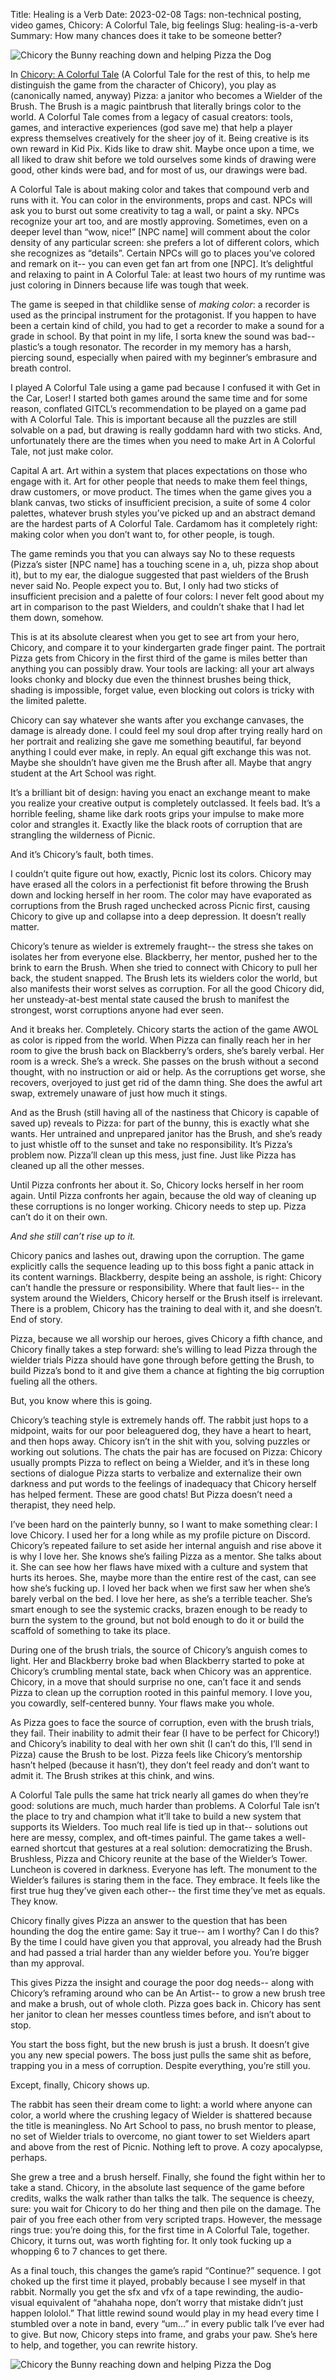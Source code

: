 Title: Healing is a Verb
Date: 2023-02-08
Tags: non-technical posting, video games, Chicory: A Colorful Tale, big feelings
Slug: healing-is-a-verb
Summary: How many chances does it take to be someone better?

![Chicory the Bunny reaching down and helping Pizza the Dog]({static}/images/test_screen.gif)

In [Chicory: A Colorful Tale](https://chicorygame.com/) (A Colorful Tale for the rest of this, to help me distinguish the game from the character of Chicory), you play as (canonically named, anyway) Pizza: a janitor who becomes a Wielder of the Brush. The Brush is a magic paintbrush that literally brings color to the world. A Colorful Tale comes from a legacy of casual creators: tools, games, and interactive experiences (god save me) that help a player express themselves creatively for the sheer joy of it. Being creative is its own reward in Kid Pix. Kids like to draw shit. Maybe once upon a time, we all liked to draw shit before we told ourselves some kinds of drawing were good, other kinds were bad, and for most of us, our drawings were bad.

A Colorful Tale is about making color and takes that compound verb and runs with it. You can color in the environments, props and cast. NPCs will ask you to burst out some creativity to tag a wall, or paint a sky.  NPCs recognize your art too, and are mostly approving. Sometimes, even on a deeper level than “wow, nice!” [NPC name] will comment about the color density of any particular screen: she prefers a lot of different colors, which she recognizes as “details”. Certain NPCs will go to places you’ve colored and remark on it-- you can even get fan art from one [NPC]. It’s delightful and relaxing to paint in A Colorful Tale: at least two hours of my runtime was just coloring in Dinners because life was tough that week.

The game is seeped in that childlike sense of *making color*: a recorder is used as the principal instrument for the protagonist. If you happen to have been a certain kind of child, you had to get a recorder to make a sound for a grade in school. By that point in my life, I sorta knew the sound was bad-- plastic’s a tough resonator. The recorder in my memory has a harsh, piercing sound, especially when paired with my beginner’s embrasure and breath control.

I played A Colorful Tale using a game pad because I confused it with Get in the Car, Loser! I started both games around the same time and for some reason, conflated GITCL’s recommendation to be played on a game pad with A Colorful Tale. This is important because all the puzzles are still solvable on a pad, but drawing is really goddamn hard with two sticks. And, unfortunately there are the times when you need to make Art in A Colorful Tale, not just make color.

Capital A art. Art within a system that places expectations on those who engage with it. Art for other people that needs to make them feel things, draw customers, or move product. The times when the game gives you a blank canvas, two sticks of insufficient precision, a suite of some 4 color palettes, whatever brush styles you’ve picked up and an abstract demand are the hardest parts of A Colorful Tale. Cardamom has it completely right: making color when you don’t want to, for other people, is tough.

The game reminds you that you can always say No to these requests (Pizza’s sister [NPC name] has a touching scene in a, uh, pizza shop about it), but to my ear, the dialogue suggested that past wielders of the Brush never said No. People expect you to. But, I only had two sticks of insufficient precision and a palette of four colors: I never felt good about my art in comparison to the past Wielders, and couldn’t shake that I had let them down, somehow.

This is at its absolute clearest when you get to see art from your hero, Chicory, and compare it to your kindergarten grade finger paint. The portrait Pizza gets from Chicory in the first third of the game is miles better than anything you can possibly draw. Your tools are lacking: all your art always looks chonky and blocky due even the thinnest brushes being thick, shading is impossible, forget value, even blocking out colors is tricky with the limited palette. 

Chicory can say whatever she wants after you exchange canvases, the damage is already done. I could feel my soul drop after trying really hard on her portrait and realizing she gave me something beautiful, far beyond anything I could ever make, in reply.  An equal gift exchange this was not. Maybe she shouldn’t have given me the Brush after all. Maybe that angry student at the Art School was right.

It’s a brilliant bit of design: having you enact an exchange meant to make you realize your creative output is completely outclassed. It feels bad. It’s a horrible feeling, shame like dark roots grips your impulse to make more color and strangles it. Exactly like the black roots of corruption that are strangling the wilderness of Picnic.

And it’s Chicory’s fault, both times.

I couldn’t quite figure out how, exactly, Picnic lost its colors. Chicory may have erased all the colors in a perfectionist fit before throwing the Brush down and locking herself in her room. The color may have evaporated as corruptions from the Brush raged unchecked across Picnic first, causing Chicory to give up and collapse into a deep depression. It doesn’t really matter.

Chicory’s tenure as wielder is extremely fraught-- the stress she takes on isolates her from everyone else. Blackberry, her mentor, pushed her to the brink to earn the Brush. When she tried to connect with Chicory to pull her back, the student snapped. The Brush lets its wielders color the world, but also manifests their worst selves as corruption. For all the good Chicory did, her unsteady-at-best mental state caused the brush to manifest the strongest, worst corruptions anyone had ever seen.

And it breaks her. Completely. Chicory starts the action of the game AWOL as color is ripped from the world. When Pizza can finally reach her in her room to give the brush back on Blackberry’s orders, she’s barely verbal. Her room is a wreck. She’s a wreck. She passes on the brush without a second thought, with no instruction or aid or help. As the corruptions get worse, she recovers, overjoyed to just get rid of the damn thing. She does the awful art swap, extremely unaware of just how much it stings.

And as the Brush (still having all of the nastiness that Chicory is capable of saved up) reveals to Pizza: for part of the bunny, this is exactly what she wants. Her untrained and unprepared janitor has the Brush, and she’s ready to just whistle off to the sunset and take no responsibility. It’s Pizza’s problem now. Pizza’ll clean up this mess, just fine. Just like Pizza has cleaned up all the other messes.

Until Pizza confronts her about it. So, Chicory locks herself in her room again. Until Pizza confronts her again, because the old way of cleaning up these corruptions is no longer working. Chicory needs to step up. Pizza can’t do it on their own.

*And she still can’t rise up to it.*

Chicory panics and lashes out, drawing upon the corruption. The game explicitly calls the sequence leading up to this boss fight a panic attack in its content warnings. Blackberry, despite being an asshole, is right: Chicory can’t handle the pressure or responsibility. Where that fault lies-- in the system around the Wielders, Chicory herself or the Brush itself is irrelevant. There is a problem, Chicory has the training to deal with it, and she doesn’t. End of story.

Pizza, because we all worship our heroes, gives Chicory a fifth chance, and Chicory finally takes a step forward: she’s willing to lead Pizza through the wielder trials Pizza should have gone through before getting the Brush, to build Pizza’s bond to it and give them a chance at fighting the big corruption fueling all the others.

But, you know where this is going.

Chicory’s teaching style is extremely hands off. The rabbit just hops to a midpoint, waits for our poor beleaguered dog, they have a heart to heart, and then hops away. Chicory isn’t in the shit with you, solving puzzles or working out solutions. The chats the pair has are focused on Pizza: Chicory usually prompts Pizza to reflect on being a Wielder, and it’s in these long sections of dialogue Pizza starts to verbalize and externalize their own darkness and put words to the feelings of inadequacy that Chicory herself has helped ferment. These are good chats! But Pizza doesn’t need a therapist, they need help.

I’ve been hard on the painterly bunny, so I want to make something clear: I love Chicory. I used her for a long while as my profile picture on Discord. Chicory’s repeated failure to set aside her internal anguish and rise above it is why I love her. She knows she’s failing Pizza as a mentor. She talks about it. She can see how her flaws have mixed with a culture and system that hurts its heroes. She, maybe more than the entire rest of the cast, can see how she’s fucking up.
I loved her back when we first saw her when she’s barely verbal on the bed. I love her here, as she’s a terrible teacher. She’s smart enough to see the systemic cracks, brazen enough to be ready to burn the system to the ground, but not bold enough to do it or build the scaffold of something to take its place.

During one of the brush trials, the source of Chicory’s anguish comes to light. Her and Blackberry broke bad when Blackberry started to poke at Chicory’s crumbling mental state, back when Chicory was an apprentice.  Chicory, in a move that should surprise no one, can’t face it and sends Pizza to clean up the corruption rooted in this painful memory. I love you, you cowardly, self-centered bunny. Your flaws make you whole.

As Pizza goes to face the source of corruption, even with the brush trials, they fail. Their inability to admit their fear (I have to be perfect for Chicory!) and Chicory’s inability to deal with her own shit (I can’t do this, I’ll send in Pizza) cause the Brush to be lost. Pizza feels like Chicory’s mentorship hasn’t helped (because it hasn’t), they don’t feel ready and don’t want to admit it. The Brush strikes at this chink, and wins.

A Colorful Tale pulls the same hat trick nearly all games do when they’re good: solutions are much, much harder than problems. A Colorful Tale isn’t the place to try and champion what it’ll take to build a new system that supports its Wielders. Too much real life is tied up in that-- solutions out here are messy, complex, and oft-times painful. The game takes a well-earned shortcut that gestures at a real solution: democratizing the Brush. Brushless, Pizza and Chicory reunite at the base of the Wielder’s Tower. Luncheon is covered in darkness. Everyone has left. The monument to the Wielder’s failures is staring them in the face. They embrace. It feels like the first true hug they’ve given each other-- the first time they’ve met as equals. They know.

Chicory finally gives Pizza an answer to the question that has been hounding the dog the entire game:
Say it true-- am I worthy? Can I do this?
By the time I could have given you that approval, you already had the Brush and had passed a trial harder than any wielder before you. You’re bigger than my approval.

This gives Pizza the insight and courage the poor dog needs-- along with Chicory’s reframing around who can be An Artist-- to grow a new brush tree and make a brush, out of whole cloth.
Pizza goes back in. Chicory has sent her janitor to clean her messes countless times before, and isn’t about to stop.

You start the boss fight, but the new brush is just a brush. It doesn’t give you any new special powers. The boss just pulls the same shit as before, trapping you in a mess of corruption. Despite everything, you’re still you.

Except, finally, Chicory shows up.

The rabbit has seen their dream come to light: a world where anyone can color, a world where the crushing legacy of Wielder is shattered because the title is meaningless. No Art School to pass, no brush mentor to please, no set of Wielder trials to overcome, no giant tower to set Wielders apart and above from the rest of Picnic. Nothing left to prove. A cozy apocalypse, perhaps.

She grew a tree and a brush herself. Finally, she found the fight within her to take a stand. Chicory, in the absolute last sequence of the game before credits, walks the walk rather than talks the talk. The sequence is cheezy, sure: you wait for Chicory to do her thing and then pile on the damage. The pair of you free each other from very scripted traps. However, the message rings true: you’re doing this, for the first time in A Colorful Tale, together.  Chicory, it turns out, was worth fighting for. It only took fucking up a whopping 6 to 7 chances to get there.

As a final touch, this changes the game’s rapid “Continue?” sequence. I got choked up the first time it played, probably because I see myself in that rabbit. Normally you get the sfx and vfx of a tape rewinding, the audio-visual equivalent of “ahahaha nope, don’t worry that mistake didn’t just happen lololol.” That little rewind sound would play in my head every time I stumbled over a note in band, every “um...” in every public talk I’ve ever had to give. But now, Chicory steps into frame, and grabs your paw. She’s here to help, and together, you can rewrite history.

![Chicory the Bunny reaching down and helping Pizza the Dog]({static}/images/test_screen.gif)
